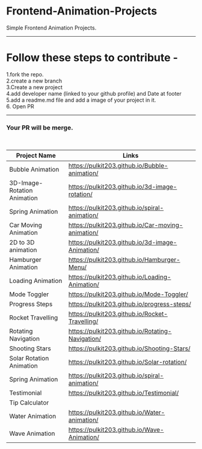 # Frontend-Animation-Projects

Simple Frontend Animation Projects.

---

# Follow these steps to contribute -

1.fork the repo.
<br/>
2.create a new branch
<br/>
3.Create a new project
<br/>
4.add developer name (linked to your github profile) and Date at footer
<br/>
5.add a readme.md file and add a image of your project in it.
<br/> 6. Open PR
<br/>

---

### Your PR will be merge.

<br/>

| Project Name                | Links                                             |
| --------------------------- | ------------------------------------------------- |
| Bubble Animation            | https://pulkit203.github.io/Bubble-animation/     |
| 3D-Image-Rotation Animation | https://pulkit203.github.io/3d-image-rotation/    |
| Spring Animation            | https://pulkit203.github.io/spiral-animation/     |
| Car Moving Animation        | https://pulkit203.github.io/Car-moving-animation/ |
| 2D to 3D animation          | https://pulkit203.github.io/3d-image-Animation/   |
| Hamburger Animation         | https://pulkit203.github.io/Hamburger-Menu/       |
| Loading Animation           | https://pulkit203.github.io/Loading-Animation/    |
| Mode Toggler                | https://pulkit203.github.io/Mode-Toggler/         |
| Progress Steps              | https://pulkit203.github.io/progress-steps/       |
| Rocket Travelling           | https://pulkit203.github.io/Rocket-Travelling/    |
| Rotating Navigation         | https://pulkit203.github.io/Rotating-Navigation/  |
| Shooting Stars              | https://pulkit203.github.io/Shooting-Stars/       |
| Solar Rotation Animation    | https://pulkit203.github.io/Solar-rotation/       |
| Spring Animation            | https://pulkit203.github.io/spiral-animation/     |
| Testimonial                 | https://pulkit203.github.io/Testimonial/          |
| Tip Calculator              |                                                   |
| Water Animation             | https://pulkit203.github.io/Water-animation/      |
| Wave Animation              | https://pulkit203.github.io/Wave-Animation/       |
